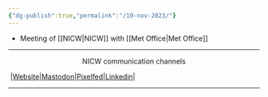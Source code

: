 ```yaml
---
{"dg-publish":true,"permalink":"/10-nov-2023/"}
---
```



- Meeting of [[NICW\|NICW]] with [[Met Office\|Met Office]]

***
<p style="text-align: center;">NICW communication channels</p>

󠁧 |[Website](https://nationalinfrastructurecommission.wales)|[Mastodon](https://toot.wales/@NICW)|[Pixelfed](https://pix.toot.wales/NICW)|[Linkedin](https://www.linkedin.com/company/26268509/)|
***
